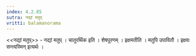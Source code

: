 ```yaml
---
index: 4.2.85
sutra: नद्यां मतुप्‌
vritti: balamanorama
---
```


<<नद्यां मतुप्>> - नद्यां मतुप् । चातुरर्थिक इति । शेषपूरणम् । इक्षमतीति । मतुपि उपावितौ । इक्षवः सन्त्यस्मिन् इत्यर्थः ।